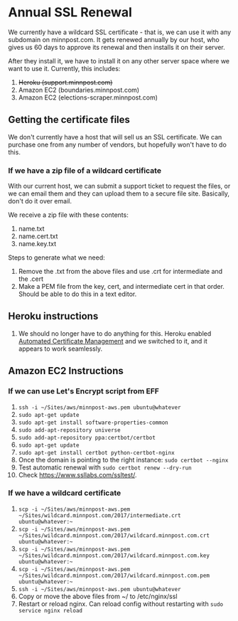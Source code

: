 # Annual SSL Renewal

We currently have a wildcard SSL certificate - that is, we can use it with any subdomain on minnpost.com. It gets renewed annually by our host, who gives us 60 days to approve its renewal and then installs it on their server.

After they install it, we have to install it on any other server space where we want to use it. Currently, this includes:

1. ~~Heroku (support.minnpost.com)~~
2. Amazon EC2 (boundaries.minnpost.com)
3. Amazon EC2 (elections-scraper.minnpost.com)

## Getting the certificate files

We don't currently have a host that will sell us an SSL certificate. We can purchase one from any number of vendors, but hopefully won't have to do this.

### If we have a zip file of a wildcard certificate

With our current host, we can submit a support ticket to request the files, or we can email them and they can upload them to a secure file site. Basically, don't do it over email.

We receive a zip file with these contents:

1. name.txt
2. name.cert.txt
3. name.key.txt

Steps to generate what we need:

1. Remove the .txt from the above files and use .crt for intermediate and the .cert
2. Make a PEM file from the key, cert, and intermediate cert in that order. Should be able to do this in a text editor.

## Heroku instructions

1. We should no longer have to do anything for this. Heroku enabled [Automated Certificate Management](https://devcenter.heroku.com/articles/automated-certificate-management) and we switched to it, and it appears to work seamlessly.

## Amazon EC2 Instructions

### If we can use Let's Encrypt script from EFF

1. `ssh -i ~/Sites/aws/minnpost-aws.pem ubuntu@whatever`
1. `sudo apt-get update`
1. `sudo apt-get install software-properties-common`
1. `sudo add-apt-repository universe`
1. `sudo add-apt-repository ppa:certbot/certbot`
1. `sudo apt-get update`
1. `sudo apt-get install certbot python-certbot-nginx`
1. Once the domain is pointing to the right instance: `sudo certbot --nginx`
1. Test automatic renewal with `sudo certbot renew --dry-run`
1. Check https://www.ssllabs.com/ssltest/.

### If we have a wildcard certificate

1. `scp -i ~/Sites/aws/minnpost-aws.pem ~/Sites/wildcard.minnpost.com/2017/intermediate.crt ubuntu@whatever:~`
2. `scp -i ~/Sites/aws/minnpost-aws.pem ~/Sites/wildcard.minnpost.com/2017/wildcard.minnpost.com.crt ubuntu@whatever:~`
3. `scp -i ~/Sites/aws/minnpost-aws.pem ~/Sites/wildcard.minnpost.com/2017/wildcard.minnpost.com.key ubuntu@whatever:~`
4. `scp -i ~/Sites/aws/minnpost-aws.pem ~/Sites/wildcard.minnpost.com/2017/wildcard.minnpost.com.pem ubuntu@whatever:~`
5. `ssh -i ~/Sites/aws/minnpost-aws.pem ubuntu@whatever`
6. Copy or move the above files from ~/ to /etc/nginx/ssl
7. Restart or reload nginx. Can reload config without restarting with `sudo service nginx reload`
